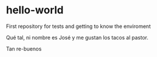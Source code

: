 # hello-world
First repository for tests and getting to know the enviroment

Qué tal, ni nombre es José y me gustan los tacos al pastor.

Tan re-buenos
